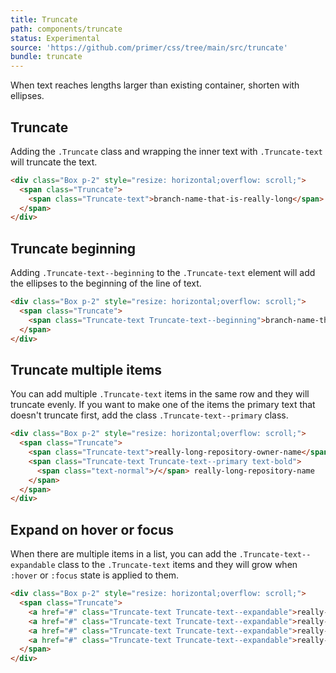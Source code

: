 ```yaml
---
title: Truncate
path: components/truncate
status: Experimental
source: 'https://github.com/primer/css/tree/main/src/truncate'
bundle: truncate
---
```


When text reaches lengths larger than existing container, shorten with ellipses.

## Truncate

Adding the `.Truncate` class and wrapping the inner text with `.Truncate-text` will truncate the text.

```html live
<div class="Box p-2" style="resize: horizontal;overflow: scroll;">
  <span class="Truncate">
    <span class="Truncate-text">branch-name-that-is-really-long</span>
  </span>
</div>
```

## Truncate beginning

Adding `.Truncate-text--beginning` to the `.Truncate-text` element will add the ellipses to the beginning of the line of text.

```html live
<div class="Box p-2" style="resize: horizontal;overflow: scroll;">
  <span class="Truncate">
    <span class="Truncate-text Truncate-text--beginning">branch-name-that-is-really-long</span>
  </span>
</div>
```

## Truncate multiple items

You can add multiple `.Truncate-text` items in the same row and they will truncate evenly. If you want to make one of the items the primary text that doesn't truncate first, add the class `.Truncate-text--primary` class.

```html live
<div class="Box p-2" style="resize: horizontal;overflow: scroll;">
  <span class="Truncate">
    <span class="Truncate-text">really-long-repository-owner-name</span>
    <span class="Truncate-text Truncate-text--primary text-bold">
      <span class="text-normal">/</span> really-long-repository-name
    </span>
  </span>
</div>
```

## Expand on hover or focus

When there are multiple items in a list, you can add the `.Truncate-text--expandable` class to the `.Truncate-text` items and they will grow when `:hover` or `:focus` state is applied to them.

```html live
<div class="Box p-2" style="resize: horizontal;overflow: scroll;">
  <span class="Truncate">
    <a href="#" class="Truncate-text Truncate-text--expandable">really-long-repository-owner-name</a>
    <a href="#" class="Truncate-text Truncate-text--expandable">really-long-repository-owner-name</a>
    <a href="#" class="Truncate-text Truncate-text--expandable">really-long-repository-owner-name</a>
    <a href="#" class="Truncate-text Truncate-text--expandable">really-long-repository-owner-name</a>
  </span>
</div>
```
